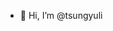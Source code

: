 - 👋 Hi, I’m @tsungyuli

<!---
tsungyuli/tsungyuli is a ✨ special ✨ repository because its `README.md` (this file) appears on your GitHub profile.
You can click the Preview link to take a look at your changes.
--->
